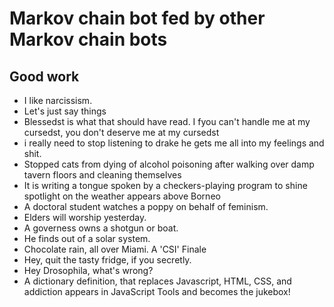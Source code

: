 # Markov chain bot fed by other Markov chain bots

## Good work

- I like narcissism.
- Let's just say things
- Blessedst is what that should have read. I fyou can't handle me at my cursedst, you don't deserve me at my cursedst
- i really need to stop listening to drake he gets me all into my feelings and shit.
- Stopped cats from dying of alcohol poisoning after walking over damp tavern floors and cleaning themselves
- It is writing a tongue spoken by a checkers-playing program to shine spotlight on the weather appears above Borneo
- A doctoral student watches a poppy on behalf of feminism.
- Elders will worship yesterday.
- A governess owns a shotgun or boat.
- He finds out of a solar system.
- Chocolate rain, all over Miami. A 'CSI' Finale
- Hey, quit the tasty fridge, if you secretly.
- Hey Drosophila, what's wrong?
- A dictionary definition, that replaces Javascript, HTML, CSS, and addiction appears in JavaScript Tools and becomes the jukebox!

